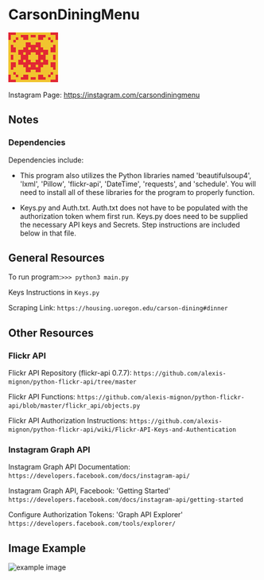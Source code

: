 # CarsonDiningMenu

![image of icon.](assets/program_images/icon.png)

Instagram Page: <https://instagram.com/carsondiningmenu>

## Notes

### Dependencies

Dependencies include:

- This program also utilizes the Python libraries named 'beautifulsoup4', 'lxml', 'Pillow', 'flickr-api', 'DateTime', 'requests', and 'schedule'. You will need to install all of these libraries for the program to properly function.

- Keys.py and Auth.txt. Auth.txt does not have to be populated with the authorization token whem first run. Keys.py does need to be supplied the necessary API keys and Secrets. Step instructions are included below in that file.

## General Resources

To run program:```>>> python3 main.py```

Keys Instructions in ```Keys.py```

Scraping Link: ```https://housing.uoregon.edu/carson-dining#dinner```

## Other Resources

### Flickr API

Flickr API Repository (flickr-api 0.7.7):
```https://github.com/alexis-mignon/python-flickr-api/tree/master```

Flickr API Functions:
```https://github.com/alexis-mignon/python-flickr-api/blob/master/flickr_api/objects.py```

Flickr API Authorization Instructions:
```https://github.com/alexis-mignon/python-flickr-api/wiki/Flickr-API-Keys-and-Authentication```

### Instagram Graph API

Instagram Graph API Documentation:
```https://developers.facebook.com/docs/instagram-api/```

Instagram Graph API, Facebook: 'Getting Started'
```https://developers.facebook.com/docs/instagram-api/getting-started```

Configure Authorization Tokens: 'Graph API Explorer'
```https://developers.facebook.com/tools/explorer/```

## Image Example

![example image](assets/program_images/example_image.jpg)

